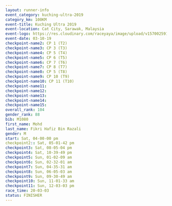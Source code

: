 ```yaml
---
layout: runner-info 
event_category: kuching-ultra-2019 
category_km: 100KM 
event-title: Kuching Ultra 2019
event-location: Cat City, Sarawak, Malaysia 
event-logo: https://res.cloudinary.com/raceyaya/image/upload/v1570025915/logo/kuching_ultra_jsvtue.jpg 
event-date: 03-10-19 
checkpoint-name2: CP 1 (T2) 
checkpoint-name3: CP 3 (T3) 
checkpoint-name4: CP 5 (T4) 
checkpoint-name5: CP 6 (T5) 
checkpoint-name6: CP 7 (T6) 
checkpoint-name7: CP 8 (T7) 
checkpoint-name8: CP 5 (T8) 
checkpoint-name9: CP 10 (T9) 
checkpoint-name10: CP 11 (T10) 
checkpoint-name11:  
checkpoint-name12: 
checkpoint-name13: 
checkpoint-name14: 
checkpoint-name15: 
overall_rank: 104
gender_rank: 88
bib: M1080
first_name: Mohd
last_name: Fikri Hafiz Bin Razali
gender: M
start: Sat, 04-00-00 pm
checkpoint2:: Sat, 05-01-42 pm
checkpoint3: Sat, 08-05-04 pm
checkpoint4: Sat, 10-39-49 pm
checkpoint5: Sun, 01-02-09 am
checkpoint6: Sun, 02-32-01 am
checkpoint7: Sun, 04-35-31 am
checkpoint8: Sun, 06-05-03 am
checkpoint9: Sun, 09-30-49 am
checkpoint10: Sun, 11-01-33 am
checkpoint11: Sun, 12-03-03 pm
race_time: 20-03-03
status: FINISHER
---
```

